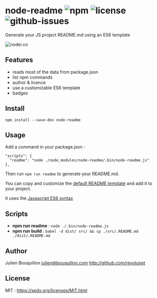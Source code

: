 # node-readme ![npm](https://img.shields.io/npm/v/node-readme.svg) ![license](https://img.shields.io/npm/l/node-readme.svg) ![github-issues](https://img.shields.io/github/issues/revolunet/node-readme.svg)

Generate your JS project README.md using an ES6 template

![nodei.co](https://nodei.co/npm/node-readme.png?downloads=true&downloadRank=true&stars=true)

## Features

 - reads most of the data from package.json
 - list npm commands
 - author & licence
 - use a customizable ES6 template
 - badges

## Install

`npm install --save-dev node-readme`

## Usage

Add a command in your package.json :
```
"scripts": {
  "readme": "node ./node_modules/node-readme/.bin/node-readme.js"
},
```

Then run `npm run readme` to generate your README.md.

You can copy and customize the [default README template](./src/.README.md) and add it to your project.

It uses the [Javascript ES6 syntax](https://developer.mozilla.org/en-US/docs/Web/JavaScript/Reference/template_strings)

## Scripts  

 - **npm run readme** : `node ./.bin/node-readme.js`
 - **npm run build** : `babel -d dist/ src/ && cp ./src/.README.md ./dist/.README.md`


## Author

Julien Bouquillon <julien@bouquillon.com> http://github.com/revolunet

## License

MIT : https://spdx.org/licenses/MIT.html
